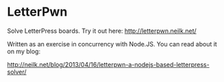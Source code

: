 LetterPwn
=================

Solve LetterPress boards. Try it out here: http://letterpwn.neilk.net/

Written as an exercise in concurrency with Node.JS. You can read about it on my blog:

http://neilk.net/blog/2013/04/16/letterpwn-a-nodejs-based-letterpress-solver/
